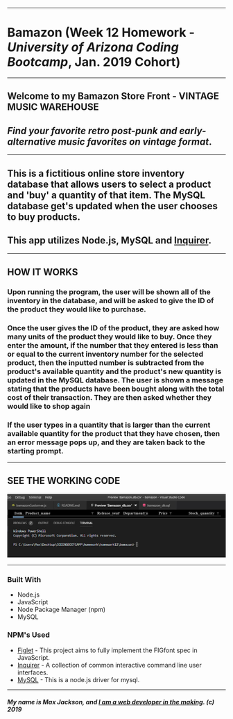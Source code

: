 -----------------------------------------

# **Bamazon** (Week 12 Homework - *University of Arizona Coding Bootcamp*, Jan. 2019 Cohort)

-----------------------------------------

## Welcome to my Bamazon Store Front - VINTAGE MUSIC WAREHOUSE
##  *Find your favorite retro post-punk and early-alternative music favorites on vintage format*.

-----------------------------------------

## This is a fictitious online store inventory database that allows users to select a product and 'buy' a quantity of that item. The MySQL database get's updated when the user chooses to buy products. 

## This app utilizes Node.js, MySQL and [Inquirer](https://www.npmjs.com/package/inquirer/).

-----------------------------------------

## HOW IT WORKS

### Upon running the program, the user will be shown all of the inventory in the database, and will be asked to give the ID of the product they would like to purchase.

### Once the user gives the ID of the product, they are asked how many units of the product they would like to buy. Once they enter the amount, if the number that they entered is less than or equal to the current inventory number for the selected product, then the inputted number is subtracted from the product's available quantity and the product's new quantity is updated in the MySQL database. The user is shown a message stating that the products have been bought along with the total cost of their transaction. They are then asked whether they would like to shop again 


### If the user types in a quantity that is larger than the current available quantity for the product that they have chosen, then an error message pops up, and they are taken back to the starting prompt.

-----------------------------------------

## SEE THE WORKING CODE

![](Images/ex1.jpg "jpg")



-----------------------------------------

### Built With
* Node.js
* JavaScript 
* Node Package Manager (npm)
* MySQL

### NPM's Used
* [Figlet](https://www.npmjs.com/package/figlet) - This project aims to fully implement the FIGfont spec in JavaScript.
* [Inquirer](https://www.npmjs.com/package/inquirer) - A collection of common interactive command line user interfaces.
* [MySQL](https://www.npmjs.com/package/mysql) - This is a node.js driver for mysql.

-----------------------------------------

##### My name is Max Jackson, and [I am a web developer in the making](https://maxjcoder.github.io/Bootstrap-Portfolio/index.html). (c) 2019





